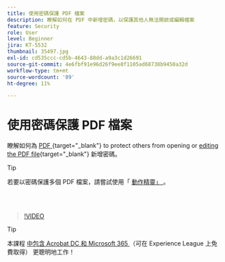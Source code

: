 ```yaml
---
title: 使用密碼保護 PDF 檔案
description: 瞭解如何在 PDF 中新增密碼，以保護其他人無法開啟或編輯檔案
feature: Security
role: User
level: Beginner
jira: KT-5532
thumbnail: 35497.jpg
exl-id: cd535ccc-cd5b-4643-88dd-a9a3c1d26691
source-git-commit: 4e6fbf91e96d26f9ee8f1105ad68738b9450a32d
workflow-type: tm+mt
source-wordcount: '89'
ht-degree: 11%

---
```


# 使用密碼保護 PDF 檔案

瞭解如何為 [ PDF ](https://www.adobe.com/tw/acrobat/online/password-protect-pdf.html) {target="_blank"} to protect others from opening or [editing the PDF file](https://www.adobe.com/acrobat/online/pdf-editor.html){target="_blank"} 新增密碼。

>[!TIP]
>
>若要以密碼保護多個 PDF 檔案，請嘗試使用「 [ 動作精靈」 ](../advanced-tasks/action.md) 。

<br> 

>[!VIDEO](https://video.tv.adobe.com/v/35497?quality=12&learn=on&hidetitle=true)

>[!TIP]
>
>本課程 [ 中包含 Acrobat DC 和 Microsoft 365 ](https://experienceleague.adobe.com/?recommended=Acrobat-U-1-2021.microsoft365) （可在 Experience League 上免費取得） 更聰明地工作！
